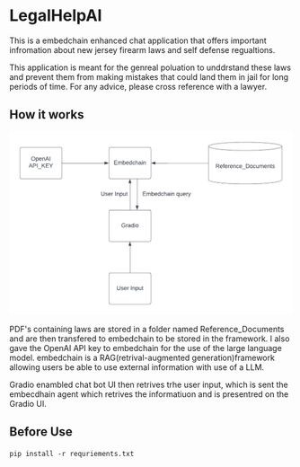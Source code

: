 # LegalHelpAI
This is a embedchain enhanced chat application that offers important infromation about new jersey firearm laws and self defense regualtions.

This application is meant for the genreal poluation to unddrstand these laws and prevent them from making mistakes that could 
land them in jail for long periods of time. For any advice, please cross reference with a lawyer.

## How it works
![LEGALHELPAI Image](LEGALHELPAI.png)

PDF's containing laws are stored in a folder named Reference_Documents and are then transfered to embedchain to be stored in the framework. I also gave the OpenAI API key to embedchain for the use of the large language model. embedchain is a RAG(retrival-augmented generation)framework allowing users be able to use external information with use of a LLM.

Gradio enambled chat bot UI then retrives trhe user input, which is sent the embecdhain agent which retrives the informatiuon and is presentred on the Gradio UI.

## Before Use

```terminal
pip install -r requriements.txt
```